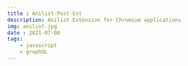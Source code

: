 ```yaml
---
title : Anilist-Post-Ext
description: Anilist Extension for Chromium applications
img: anilist.jpg
date : 2021-07-08
tags:
    - javascript
    - graphQL
---
```




